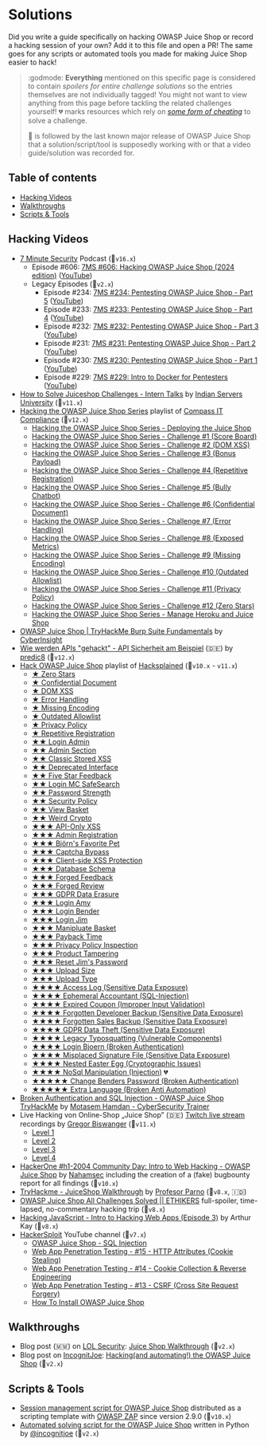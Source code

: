 # Solutions

Did you write a guide specifically on hacking OWASP Juice Shop or record a hacking session of your own? Add it to this
file and open a PR! The same goes for any scripts or automated tools you made for making Juice Shop easier to hack!

> :godmode: **Everything** mentioned on this specific page is considered
> to contain _spoilers for entire challenge solutions_ so the entries
> themselves are not individually tagged! You might not want to view
> anything from this page before tackling the related challenges
> yourself! :broken_heart: marks resources which rely on
> [_some form of cheating_](https://pwning.owasp-juice.shop/companion-guide/latest/part1/rules.html#_things_considered_cheating)
> to solve a challenge.
>
> 🧃 is followed by the last known major release of OWASP Juice Shop
> that a solution/script/tool is supposedly working with or that a video
> guide/solution was recorded for.

## Table of contents

* [Hacking Videos](#hacking-videos)
* [Walkthroughs](#walkthroughs)
* [Scripts & Tools](#scripts--tools)

## Hacking Videos

* [7 Minute Security](https://7ms.us) Podcast (🧃`v16.x`)
  * Episode #606: [7MS #606: Hacking OWASP Juice Shop (2024 edition)]() ([YouTube](https://www.youtube.com/watch?v=-1rpelarf2E))
  * Legacy Episodes (🧃`v2.x`)
    * Episode #234:
      [7MS #234: Pentesting OWASP Juice Shop - Part 5](https://7ms.us/7ms-234-pentesting-owasp-juice-shop-part5/)
      ([YouTube](https://www.youtube.com/watch?v=lGVAXCfFwv0))
    * Episode #233:
      [7MS #233: Pentesting OWASP Juice Shop - Part 4](https://7ms.us/7ms-233-pentesting-owasp-juice-shop-part-4/)
      ([YouTube](https://www.youtube.com/watch?v=1hhd9EwX7h0))
    * Episode #232:
      [7MS #232: Pentesting OWASP Juice Shop - Part 3](https://7ms.us/7ms-232-pentesting-owasp-juice-shop-part-3/)
      ([YouTube](https://www.youtube.com/watch?v=F8iRF2d-YzE))
    * Episode #231:
      [7MS #231: Pentesting OWASP Juice Shop - Part 2](https://7ms.us/7ms-231-pentesting-owasp-juice-shop-part-2/)
      ([YouTube](https://www.youtube.com/watch?v=523l4Pzhimc))
    * Episode #230:
      [7MS #230: Pentesting OWASP Juice Shop - Part 1](https://7ms.us/7ms-230-pentesting-owasp-juice-shop-part-1/)
      ([YouTube](https://www.youtube.com/watch?v=Cz37iejTsH4))
    * Episode #229:
      [7MS #229: Intro to Docker for Pentesters](https://7ms.us/7ms-229-intro-to-docker-for-pentesters/)
      ([YouTube](https://youtu.be/WIpxvBpnylI?t=407))
* [How to Solve Juiceshop Challenges - Intern Talks](https://www.youtube.com/watch?v=dqxdbIWFD5c) by [Indian Servers University](https://www.youtube.com/c/IndianServersUniversity) (🧃`v11.x`)
* [Hacking the OWASP Juice Shop Series](https://www.youtube.com/playlist?list=PLcsrjMNFrcmbAFV8BxDKXZCcPrOlaYfWK) playlist of [Compass IT Compliance](https://www.youtube.com/channel/UCccfSU7EGGTS76hz2i6qdrg) (🧃`v12.x`)
  * [Hacking the OWASP Juice Shop Series - Deploying the Juice Shop](https://youtu.be/qjrEMEztxWM)
  * [Hacking the OWASP Juice Shop Series - Challenge #1 (Score Board)](https://youtu.be/3TKm5T0ul5Y)
  * [Hacking the OWASP Juice Shop Series - Challenge #2 (DOM XSS)](https://youtu.be/qTm52tJu4i4)
  * [Hacking the OWASP Juice Shop Series - Challenge #3 (Bonus Payload)](https://youtu.be/GoZbpBY6R1E)
  * [Hacking the OWASP Juice Shop Series - Challenge #4 (Repetitive Registration)](https://youtu.be/hRF1StzaXo4)
  * [Hacking the OWASP Juice Shop Series - Challenge #5 (Bully Chatbot)](https://youtu.be/dTm_55SUW88)
  * [Hacking the OWASP Juice Shop Series - Challenge #6 (Confidential Document)](https://youtu.be/pt6a5-O90G4)
  * [Hacking the OWASP Juice Shop Series - Challenge #7 (Error Handling)](https://youtu.be/aFJzZJcxVd8)
  * [Hacking the OWASP Juice Shop Series - Challenge #8 (Exposed Metrics)](https://youtu.be/PuU2deMxj3E)
  * [Hacking the OWASP Juice Shop Series - Challenge #9 (Missing Encoding)](https://youtu.be/40ndR8btKaU)
  * [Hacking the OWASP Juice Shop Series - Challenge #10 (Outdated Allowlist)](https://youtu.be/diXuxUxLmXU)
  * [Hacking the OWASP Juice Shop Series - Challenge #11 (Privacy Policy)](https://youtu.be/C3Qeyh3_xOA)
  * [Hacking the OWASP Juice Shop Series - Challenge #12 (Zero Stars)](https://youtu.be/aJOvzpOdAC0)
  * [Hacking the OWASP Juice Shop Series - Manage Heroku and Juice Shop](https://youtu.be/5jerMnM0vXw)
* [OWASP Juice Shop | TryHackMe Burp Suite Fundamentals](https://youtu.be/6n1pI9dJpW4) by [CyberInsight](https://www.youtube.com/channel/UCmJJUewPWfnyzvZRrFHlykA)
* [Wie werden APIs "gehackt" - API Sicherheit am Beispiel](https://youtu.be/wGtS5qQ0bC0) (:de:)
  by
  [predic8](https://www.youtube.com/channel/UC9ONq2LjrImWzWrWf6MYd2A) (🧃`v12.x`)
* [Hack OWASP Juice Shop](https://www.youtube.com/watch?v=0YSNRz0NRt8&list=PL8j1j35M7wtKXpTBE6V1RlN_pBZ4StKZw)
  playlist of
  [Hacksplained](https://www.youtube.com/channel/UCyv6ItVqQPnlFFi2zLxlzXA)
  (🧃`v10.x` - `v11.x`)
    * [★ Zero Stars](https://youtu.be/0YSNRz0NRt8)
    * [★ Confidential Document](https://youtu.be/Yi7OiMtzGXc)
    * [★ DOM XSS](https://youtu.be/BuVxyBo05F8)
    * [★ Error Handling](https://youtu.be/WGafQnjSMk4)
    * [★ Missing Encoding](https://youtu.be/W7Bt2AmYtao)
    * [★ Outdated Allowlist](https://youtu.be/TEdZAXuTfpk)
    * [★ Privacy Policy](https://youtu.be/f5tM_4vBq-w)
    * [★ Repetitive Registration](https://youtu.be/mHjYOtKGYQM)
    * [★★ Login Admin](https://youtu.be/LuU1fSuc7Gg)
    * [★★ Admin Section](https://youtu.be/BPLhu354esc)
    * [★★ Classic Stored XSS](https://youtu.be/dxzU6djocJQ)
    * [★★ Deprecated Interface](https://youtu.be/yQ40B_eSj48)
    * [★★ Five Star Feedback](https://youtu.be/9BsfRJA_-ik)
    * [★★ Login MC SafeSearch](https://youtu.be/8VhGBdVK9ik)
    * [★★ Password Strength](https://youtu.be/fnuz-3QM8ac)
    * [★★ Security Policy](https://youtu.be/_h829JTNtKo)
    * [★★ View Basket](https://youtu.be/hBbdxn3-aiU)
    * [★★ Weird Crypto](https://youtu.be/GWJouiMUJno)
    * [★★★ API-Only XSS](https://youtu.be/aGjLR4uc0ys)
    * [★★★ Admin Registration](https://youtu.be/-H3Ngs-S0Ms)
    * [★★★ Björn's Favorite Pet](https://youtu.be/a0k465G8Zkc)
    * [★★★ Captcha Bypass](https://youtu.be/pgGVVOhIiaM)
    * [★★★ Client-side XSS Protection](https://youtu.be/bNjsjs0T0_k)
    * [★★★ Database Schema](https://youtu.be/0-D-e66U2Z0)
    * [★★★ Forged Feedback](https://youtu.be/99iKTSkZ814)
    * [★★★ Forged Review](https://youtu.be/k2abfhtuU9c)
    * [★★★ GDPR Data Erasure](https://youtu.be/zBTYSpp41u8)
    * [★★★ Login Amy](https://youtu.be/ICln3xcVxzI)
    * [★★★ Login Bender](https://youtu.be/a6kh9fL77A0)
    * [★★★ Login Jim](https://youtu.be/zJpJibswGWA)
    * [★★★ Manipluate Basket](https://youtu.be/pdtDtmIiSOQ)
    * [★★★ Payback Time](https://youtu.be/QN4f00VsXn4)
    * [★★★ Privacy Policy Inspection](https://youtu.be/5DUXTmp5KbI)
    * [★★★ Product Tampering](https://youtu.be/G4UKdotkyu8)
    * [★★★ Reset Jim's Password](https://youtu.be/qYVlxeKVhgA)
    * [★★★ Upload Size](https://youtu.be/5pcAPUihhWA)
    * [★★★ Upload Type](https://youtu.be/4FPyMdyVt2s)
    * [★★★★ Access Log (Sensitive Data Exposure)](https://youtu.be/RBTfGk-ZwnY)
    * [★★★★ Ephemeral Accountant (SQL-Injection)](https://youtu.be/rD-_fRDHf9o)
    * [★★★★ Expired Coupon (Improper Input Validation)](https://youtu.be/4cWTUdTvTZg)
    * [★★★★ Forgotten Developer Backup (Sensitive Data Exposure)](https://youtu.be/YvkuVZ6r2Rg)
    * [★★★★ Forgotten Sales Backup (Sensitive Data Exposure)](https://youtu.be/5g4WRASni6g)
    * [★★★★ GDPR Data Theft (Sensitive Data Exposure)](https://youtu.be/GPW90c4Ahbc)
    * [★★★★ Legacy Typosquatting (Vulnerable Components)](https://youtu.be/HqkGeWtwiHY)
    * [★★★★ Login Bjoern (Broken Authentication)](https://youtu.be/pmBJ1ZAlpF8)
    * [★★★★ Misplaced Signature File (Sensitive Data Exposure)](https://youtu.be/56qHiwxTjYY)
    * [★★★★ Nested Easter Egg (Cryptographic Issues)](https://youtu.be/yvatrnWvcGE)
    * [★★★★ NoSql Manipulation (Injection)](https://youtu.be/frymuDxKwmc)
      :broken_heart:
    * [★★★★★ Change Benders Password (Broken Authentication)](https://youtu.be/J3BSi-z9_7I)
    * [★★★★★ Extra Language (Broken Anti Automation)](https://youtu.be/KU2LzxABetk)
* [Broken Authentication and SQL Injection - OWASP Juice Shop TryHackMe](https://youtu.be/W4MXUnZB2jc)
  by
  [Motasem Hamdan - CyberSecurity Trainer](https://www.youtube.com/channel/UCNSdU_1ehXtGclimTVckHmQ)
* Live Hacking von Online-Shop „Juice Shop” (:de:)
  [Twitch live stream](https://www.twitch.tv/GregorBiswanger) recordings by
  [Gregor Biswanger](https://www.youtube.com/channel/UCGMA9qDbIQ-EhgLD-ZrsHWw)
  (🧃`v11.x`)
    * [Level 1](https://youtu.be/ccy-eKYpdbk)
    * [Level 2](https://youtu.be/KtMPEDJx0Sg)
    * [Level 3](https://youtu.be/aqXfFVHJ91g)
    * [Level 4](https://youtu.be/jfe-iEePlTc)
* [HackerOne #h1-2004 Community Day: Intro to Web Hacking - OWASP Juice Shop](https://youtu.be/KmlwIwG7Kv4)
  by [Nahamsec](https://twitch.tv/nahamsec) including the creation of a
  (fake) bugbounty report for all findings (🧃`v10.x`)
* [TryHackme - JuiceShop Walkthrough](https://youtu.be/3yYNvRVlKmo) by
  [Profesor Parno](https://www.youtube.com/channel/UCcBThq4OKjox_kfPkG1BF0Q)
  (🧃`v8.x`, 🇮🇩)
* [OWASP Juice Shop All Challenges Solved || ETHIKERS](https://youtu.be/Fjdhf6OHgRk)
  full-spoiler, time-lapsed, no-commentary hacking trip (🧃`v8.x`)
* [Hacking JavaScript - Intro to Hacking Web Apps (Episode 3)](https://youtu.be/ejB1i5n_d7o)
  by Arthur Kay (🧃`v8.x`)
* [HackerSploit](https://www.youtube.com/channel/UC0ZTPkdxlAKf-V33tqXwi3Q)
  YouTube channel (🧃`v7.x`)
    * [OWASP Juice Shop - SQL Injection](https://youtu.be/nH4r6xv-qGg)
    * [Web App Penetration Testing - #15 - HTTP Attributes (Cookie Stealing)](https://youtu.be/8s3ChNKU85Q)
    * [Web App Penetration Testing - #14 - Cookie Collection & Reverse Engineering](https://youtu.be/qtr0qtptYys)
    * [Web App Penetration Testing - #13 - CSRF (Cross Site Request Forgery)](https://youtu.be/TwG0Rd0hr18)
    * [How To Install OWASP Juice Shop](https://youtu.be/tvNKp1QXV_8)

## Walkthroughs

* Blog post (:myanmar:) on [LOL Security](http://location-href.com/):
  [Juice Shop Walkthrough](http://location-href.com/owasp-juice-shop-walkthroughs/)
  (🧃`v2.x`)
* Blog post on [IncognitJoe](https://incognitjoe.github.io/):
  [Hacking(and automating!) the OWASP Juice Shop](https://incognitjoe.github.io/hacking-the-juice-shop.html)
  (🧃`v2.x`)

## Scripts & Tools

* [Session management script for OWASP Juice Shop](https://github.com/zaproxy/zaproxy/blob/master/zap/src/main/dist/scripts/templates/session/Juice%20Shop%20Session%20Management.js)
  distributed as a scripting template with
  [OWASP ZAP](https://github.com/zaproxy/zaproxy) since version 2.9.0
  (🧃`v10.x`)
* [Automated solving script for the OWASP Juice Shop](https://github.com/incognitjoe/juice-shop-solver)
  written in Python by [@incognitjoe](https://github.com/incognitjoe)
  (🧃`v2.x`)

